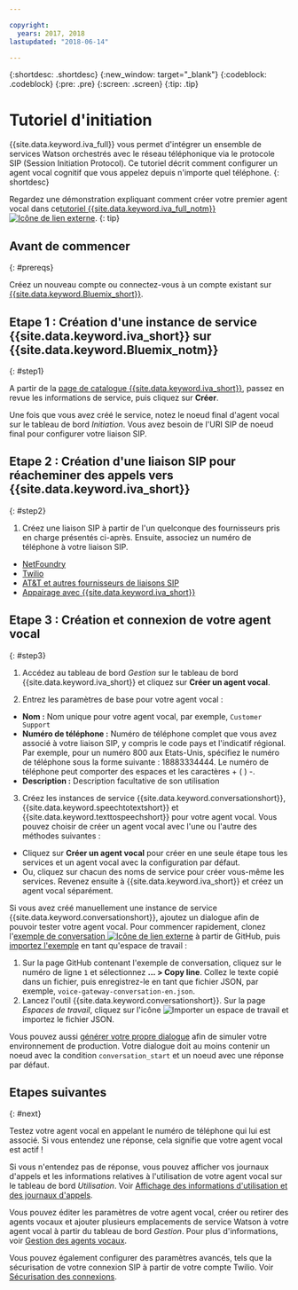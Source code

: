 ```yaml
---

copyright:
  years: 2017, 2018
lastupdated: "2018-06-14"

---
```


{:shortdesc: .shortdesc}
{:new_window: target="_blank"}
{:codeblock: .codeblock}
{:pre: .pre}
{:screen: .screen}
{:tip: .tip}

# Tutoriel d'initiation
{{site.data.keyword.iva_full}} vous permet d'intégrer un ensemble de services Watson orchestrés avec le réseau téléphonique via le protocole SIP (Session Initiation Protocol). Ce tutoriel décrit comment configurer un agent vocal cognitif que vous appelez depuis n'importe quel téléphone.
{: shortdesc}

Regardez une démonstration expliquant comment créer votre premier agent vocal dans ce[tutoriel {{site.data.keyword.iva_full_notm}} ![Icône de lien externe](../../icons/launch-glyph.svg "Icône de lien externe")](https://developer.ibm.com/tv/building-voice-enabled-cognitive-applications-with-watson/).
{: tip}

## Avant de commencer
{: #prereqs}

Créez un nouveau compte ou connectez-vous à un compte existant sur [{{site.data.keyword.Bluemix_short}}](https://console.bluemix.net/).

## Etape 1 : Création d'une instance de service {{site.data.keyword.iva_short}} sur {{site.data.keyword.Bluemix_notm}}
{: #step1}

A partir de la [page de catalogue {{site.data.keyword.iva_short}}](https://console.bluemix.net/catalog/services/voice-agent-with-watson), passez en revue les informations de service, puis cliquez sur **Créer**.

Une fois que vous avez créé le service, notez le noeud final d'agent vocal sur le tableau de bord _Initiation_. Vous avez besoin de l'URI SIP de noeud final pour configurer votre liaison SIP.

## Etape 2 : Création d'une liaison SIP pour réacheminer des appels vers {{site.data.keyword.iva_short}}
{: #step2}

1. Créez une liaison SIP à partir de l'un quelconque des fournisseurs pris en charge présentés ci-après. Ensuite, associez un numéro de téléphone à votre liaison SIP.

  * [NetFoundry](connect-SIP.html#NetFoundry-setup)
  * [Twilio](connect-SIP.html#twilio-setup)
  * [AT&T et autres fournisseurs de liaisons SIP](connect-SIP.html#att-other)
  * [Appairage avec {{site.data.keyword.iva_short}}](connect-SIP.html#peering)

## Etape 3 : Création et connexion de votre agent vocal
{: #step3}

1. Accédez au tableau de bord _Gestion_ sur le tableau de bord {{site.data.keyword.iva_short}} et cliquez sur **Créer un agent vocal**.

2. Entrez les paramètres de base pour votre agent vocal :
  * **Nom :** Nom unique pour votre agent vocal, par exemple, `Customer Support`
  * **Numéro de téléphone :** Numéro de téléphone complet que vous avez associé à votre liaison SIP, y compris le code pays et l'indicatif régional. Par exemple, pour un numéro 800 aux Etats-Unis, spécifiez le numéro de téléphone sous la forme suivante : 18883334444. Le numéro de téléphone peut comporter des espaces et les caractères + ( ) -.
  * **Description :** Description facultative de son utilisation

3. Créez les instances de service {{site.data.keyword.conversationshort}}, {{site.data.keyword.speechtotextshort}} et {{site.data.keyword.texttospeechshort}} pour votre agent vocal. Vous pouvez choisir de créer un agent vocal avec l'une ou l'autre des méthodes suivantes :
  * Cliquez sur **Créer un agent vocal** pour créer en une seule étape tous les services et un agent vocal avec la configuration par défaut.
  * Ou, cliquez sur chacun des noms de service pour créer vous-même les services. Revenez ensuite à {{site.data.keyword.iva_short}} et créez un agent vocal séparément.

   Si vous avez créé manuellement une instance de service {{site.data.keyword.conversationshort}}, ajoutez un dialogue afin de pouvoir tester votre agent vocal.  Pour commencer rapidement, clonez l'[exemple de conversation ![Icône de lien externe](../../icons/launch-glyph.svg "Icône de lien externe")](https://github.com/WASdev/sample.voice.gateway/blob/master/conversation/voice-gateway-conversation-en.json) à partir de GitHub, puis [importez l'exemple](../conversation/configure-workspace.html#creating-workspaces) en tant qu'espace de travail :

   1. Sur la page GitHub contenant l'exemple de conversation, cliquez sur le numéro de ligne `1` et sélectionnez **... > Copy line**. Collez le texte copié dans un fichier, puis enregistrez-le en tant que fichier JSON, par exemple, `voice-gateway-conversation-en.json`.
   2. Lancez l'outil {{site.data.keyword.conversationshort}}. Sur la page _Espaces de travail_, cliquez sur l'icône ![Importer un espace de travail](../conversation/images/workspace_import.png) et importez le fichier JSON.

  Vous pouvez aussi [générer votre propre dialogue](https://console.bluemix.net/docs/services/conversation/dialog-build.html) afin de simuler votre environnement de production. Votre dialogue doit au moins contenir un noeud avec la condition `conversation_start` et un noeud avec une réponse par défaut.

## Etapes suivantes
{: #next}

Testez votre agent vocal en appelant le numéro de téléphone qui lui est associé. Si vous entendez une réponse, cela signifie que votre agent vocal est actif !

Si vous n'entendez pas de réponse, vous pouvez afficher vos journaux d'appels et les informations relatives à l'utilisation de votre agent vocal sur le tableau de bord _Utilisation_. Voir [Affichage des informations d'utilisation et des journaux d'appels](logging.html).

Vous pouvez éditer les paramètres de votre agent vocal, créer ou retirer des agents vocaux et ajouter plusieurs emplacements de service Watson à votre agent vocal à partir du tableau de bord _Gestion_. Pour plus d'informations, voir [Gestion des agents vocaux](managing.html).

Vous pouvez également configurer des paramètres avancés, tels que la sécurisation de votre connexion SIP à partir de votre compte Twilio. Voir [Sécurisation des connexions](secure-trunking.html).
